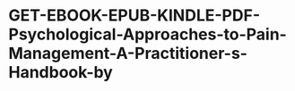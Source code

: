 # GET-EBOOK-EPUB-KINDLE-PDF-Psychological-Approaches-to-Pain-Management-A-Practitioner-s-Handbook-by